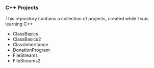 ### C++ Projects
This repository contains a collection of projects, created while I was learning C++
- ClassBasics
- ClassBasics2
- ClassInheritance
- DonationProgram
- FileStreams
- FileStreams2
